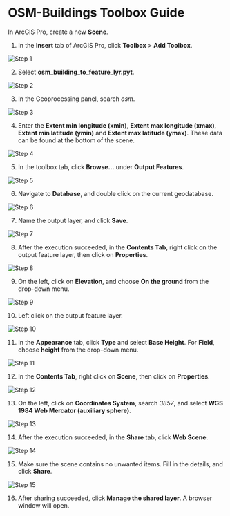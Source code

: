 # OSM-Buildings Toolbox Guide

In ArcGIS Pro, create a new **Scene**. 

1. In the **Insert** tab of ArcGIS Pro, click **Toolbox** > **Add Toolbox**.

![Step 1](img/step1.png)

2. Select **osm_building_to_feature_lyr.pyt**.

![Step 2](img/step2.png)

3. In the Geoprocessing panel, search *osm*.

![Step 3](img/step3.png)

4. Enter the **Extent min longitude (xmin)**, **Extent max longitude (xmax)**, **Extent min latitude (ymin)** and **Extent max latitude (ymax)**. These data can be found at the bottom of the scene.

![Step 4](img/step4.png)

5. In the toolbox tab, click **Browse...** under **Output Features**.

![Step 5](img/step5.png)

6. Navigate to **Database**, and double click on the current geodatabase.

![Step 6](img/step6.png)

7. Name the output layer, and click **Save**.

![Step 7](img/step7.png)

8. After the execution succeeded, in the **Contents Tab**, right click on the output feature layer, then click on **Properties**.

![Step 8](img/step8.png)

9. On the left, click on **Elevation**, and choose **On the ground** from the drop-down menu.

![Step 9](img/step9.png)

10. Left click on the output feature layer.

![Step 10](img/step10.png)

11. In the **Appearance** tab, click **Type** and select **Base Height**. For **Field**, choose **height** from the drop-down menu.

![Step 11](img/step11.png)

12. In the **Contents Tab**, right click on **Scene**, then click on **Properties**.

![Step 12](img/step12.png)

13. On the left, click on **Coordinates System**, search *3857*, and select **WGS 1984 Web Mercator (auxiliary sphere)**.

![Step 13](img/step13.png)

14. After the execution succeeded, in the **Share** tab, click **Web Scene**.

![Step 14](img/step14.png)

15. Make sure the scene contains no unwanted items. Fill in the details, and click **Share**.

![Step 15](img/step15.png)

16. After sharing succeeded, click **Manage the shared layer**. A browser window will open.